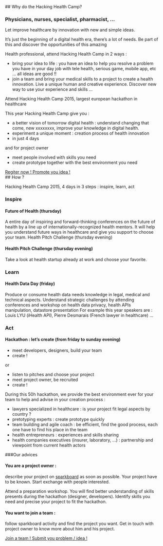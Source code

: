 <div class="col-xs-12 col-md-6" markdown="1">
## Why do the Hacking Health Camp?

### Physicians, nurses, specialist, pharmacist, ...

Let improve healthcare by innovation with new and simple ideas.

It’s just the beginning of a digital health era, there’s a lot of needs. Be part of this and discover the opportunities of this amazing

Health professional, attend Hacking Health Camp in 2 ways :

- bring your idea to life : you have an idea to help you resolve a problem you have in your day job with tele health, serious game, mobile app, etc … all ideas are good !!
- join a team and bring your medical skills to a project to create a health innovation. Live a unique human and creative experience. Discover new way to use your experience and skills ...

Attend Hacking Health Camp 2015, largest european hackathon in healthcare

This year Hacking Health Camp give you :

- a better vision of tomorrow digital health : understand changing that come, new xxxxxxxx, improve your knowledge in digital health.
- experiment a unique moment : creation process of health innovation
- in just 4 days

and for project owner

- meet people involved with skills you need
- create prototype together with the best environment you need

<a href="http://hhcamp.eventbrite.fr" class="btn btn-primary btn-block">
          Regiter now !
        </a>
<a href="http://hhcamp.sparkboard.com" class="btn btn-primary btn-block">
                  Promote you idea !
                </a>


</div>

<div class="col-xs-12 col-md-6" markdown="1">
## How ?

Hacking Health Camp 2015, 4 days in 3 steps : inspire, learn, act

### Inspire

#### Future of Health (thursday)

A entire day of inspiring and forward-thinking conferences on the future of health by a line up of internationally-recognized health mentors. It will help you understand future ways in healthcare and give you support to choose your team.
Health Pitch Challenge (thursday evening)

#### Health Pitch Challenge (thursday evening)

Take a look at health startup already at work and choose your favorite.

### Learn

#### Health Data Day (friday)

Produce or consume health data needs knowledge in legal, medical and technical aspects.
Understand strategic challenges by attending conferences and workshop on health data privacy, health APIs manipulation, datastore presentation
For example this year speakers are : Louis LYU (iHealth API), Pierre Desmarais (French lawyer in healthcare) ...

### Act

#### Hackathon : let’s create (from friday to sunday evening)

- meet developers, designers, build your team
- create !

or

- listen to pitches and choose your project
- meet project owner, be recruited
- create !

During this 50h hackathon, we provide the best environment ever for your team to help and advise in your creation process :

- lawyers specialized in healthcare : is your project fit legal aspects by country ?
- pretotyping experts : create prototype quickly
- team building and agile coach : be efficient, find the good process, each one have to find his place in the team
- health entrepreneurs : experiences and skills sharing
- health companies executives (insurer, laboratory, ...) : partnership and viewpoint from current health actors

###Our advices

#### You are a project owner :

describe your project on [sparkboard](http://hhcamp.sparkboard.com) as soon as possible. Your project have to be known. Start exchange with people interested.

Attend a preparation workshop. You will find better understanding of skills presents during the hackathon (designer, developers). Identify skills you need and precise your project to fit the hackathon.

#### You want to join a team :

follow sparkboard activity and find the project you want. Get in touch with project owner to know more about him and his project.

<a href="http://hhcamp.sparkboard.com" class="btn btn-primary btn-block">
          Join a team !
        </a>
<a href="http://hhcamp.sparkboard.com" class="btn btn-primary btn-block">
          Submit you problem / idea !
        </a>

</div>
